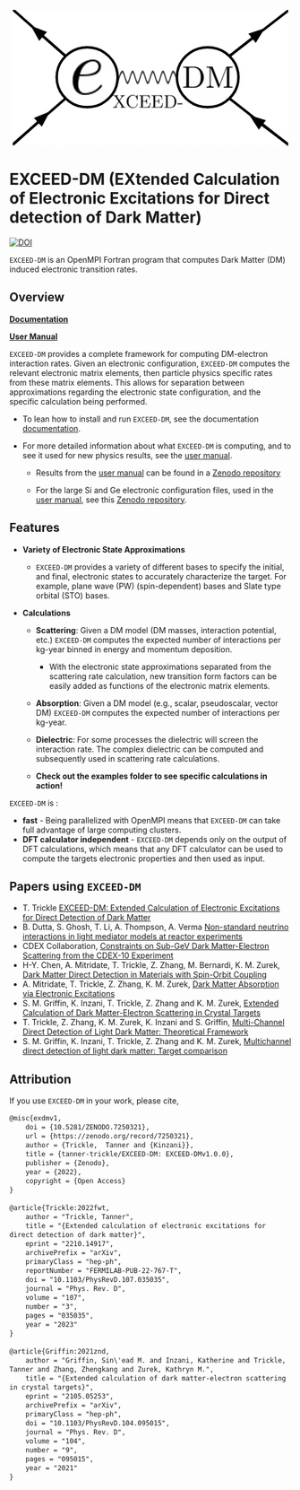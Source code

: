<p align="center">
    <img src="https://github.com/tanner-trickle/EXCEED-DM/blob/develop/docs/media/exdm-prelim-logo.png?raw=true" alt= "EXCEED-DM-logo"/>
</p>

# EXCEED-DM (EXtended Calculation of Electronic Excitations for Direct detection of Dark Matter)

[![DOI](https://zenodo.org/badge/354900532.svg)](https://zenodo.org/badge/latestdoi/354900532)

`EXCEED-DM` is an OpenMPI Fortran program that computes Dark Matter (DM) induced electronic transition rates. 

## Overview

[**Documentation**](https://tanner-trickle.github.io/EXCEED-DM)

[**User Manual**](https://arxiv.org/abs/2210.14917)

`EXCEED-DM` provides a complete framework for computing DM-electron interaction rates. Given an electronic configuration, `EXCEED-DM` computes the relevant electronic matrix elements, then particle physics specific rates from these matrix elements. This allows for separation between approximations regarding the electronic state configuration, and the specific calculation being performed. 

- To lean how to install and run `EXCEED-DM`, see the documentation [documentation](https://tanner-trickle.github.io/EXCEED-DM).

- For more detailed information about what `EXCEED-DM` is computing, and to see it used for new physics results, see the [user manual](https://arxiv.org/abs/2210.14917).

    - Results from the [user manual](https://arxiv.org/abs/2210.14917) can be found in a [Zenodo repository](https://zenodo.org/record/7250090#.Y1gwxLaSnZc) 

    - For the large Si and Ge electronic configuration files, used in the [user manual](https://arxiv.org/abs/2210.14917), see this [Zenodo repository](https://zenodo.org/record/7246141#.Y1cKIbaSnZc).

## Features

- **Variety of Electronic State Approximations**
    - `EXCEED-DM` provides a variety of different bases to specify the initial, and final, electronic states to accurately characterize the target. For example, plane wave (PW) (spin-dependent) bases and Slate type orbital (STO) bases.

- **Calculations**

    - **Scattering**: Given a DM model (DM masses, interaction potential, etc.) `EXCEED-DM` computes the expected number of interactions per kg-year binned in energy and momentum deposition.
        - With the electronic state approximations separated from the scattering rate calculation, new transition form factors can be easily added as functions of the electronic matrix elements.
    - **Absorption**: Given a DM model (e.g., scalar, pseudoscalar, vector DM) `EXCEED-DM` computes the expected number of interactions per kg-year.
    - **Dielectric**: For some processes the dielectric will screen the interaction rate. The complex dielectric can be computed and subsequently used in scattering rate calculations.

    - **Check out the examples folder to see specific calculations in action!**

`EXCEED-DM` is :

- **fast** - Being parallelized with OpenMPI means that `EXCEED-DM` can take full advantage of large computing clusters. 
- **DFT calculator independent** - `EXCEED-DM` depends only on the output of DFT calculations, which means that any DFT calculator can be used to compute the targets electronic properties and then used as input. 

## Papers using `EXCEED-DM`

- T. Trickle [EXCEED-DM: Extended Calculation of Electronic Excitations for Direct Detection of Dark Matter]
- B. Dutta, S. Ghosh, T. Li, A. Thompson, A. Verma [Non-standard neutrino interactions in light mediator models at reactor experiments]
- CDEX Collaboration, [Constraints on Sub-GeV Dark Matter-Electron Scattering from the CDEX-10 Experiment]
- H-Y. Chen, A. Mitridate, T. Trickle, Z. Zhang, M. Bernardi, K. M. Zurek, [Dark Matter Direct Detection in Materials with Spin-Orbit Coupling]
- A. Mitridate, T. Trickle, Z. Zhang, K. M. Zurek, [Dark Matter Absorption via Electronic Excitations]
- S. M. Griffin, K. Inzani, T. Trickle, Z. Zhang and K. M. Zurek, [Extended Calculation of Dark Matter-Electron Scattering in Crystal Targets]
- T. Trickle, Z. Zhang, K. M. Zurek, K. Inzani and S. Griffin, [Multi-Channel Direct Detection of Light Dark Matter: Theoretical Framework]
- S. M. Griffin, K. Inzani, T. Trickle, Z. Zhang and K. M. Zurek, [Multichannel direct detection of light dark matter: Target comparison]

[EXCEED-DM: Extended Calculation of Electronic Excitations for Direct Detection of Dark Matter]: https://arxiv.org/abs/2210.14917
[Non-standard neutrino interactions in light mediator models at reactor experiments]: https://arxiv.org/abs/2209.13566 
[Constraints on Sub-GeV Dark Matter-Electron Scattering from the CDEX-10 Experiment]: https://arxiv.org/abs/2206.04128 
[Dark Matter Direct Detection in Materials with Spin-Orbit Coupling]: https://arxiv.org/abs/2202.11716
[Dark Matter Absorption via Electronic Excitations]: https://link.springer.com/article/10.1007/JHEP09(2021)123 
[Extended Calculation of Dark Matter-Electron Scattering in Crystal Targets]: https://journals.aps.org/prd/abstract/10.1103/PhysRevD.104.095015
[Multi-Channel Direct Detection of Light Dark Matter: Theoretical Framework]: https://doi.org/10.1007/JHEP03(2020)036
[Multichannel direct detection of light dark matter: Target comparison]: https://doi.org/10.1103/PhysRevD.101.055004

## Attribution

If you use `EXCEED-DM` in your work, please cite,

    @misc{exdmv1,
        doi = {10.5281/ZENODO.7250321},
        url = {https://zenodo.org/record/7250321},
        author = {Trickle,  Tanner and {Kinzani}},
        title = {tanner-trickle/EXCEED-DM: EXCEED-DMv1.0.0},
        publisher = {Zenodo},
        year = {2022},
        copyright = {Open Access}
    }

    @article{Trickle:2022fwt,
        author = "Trickle, Tanner",
        title = "{Extended calculation of electronic excitations for direct detection of dark matter}",
        eprint = "2210.14917",
        archivePrefix = "arXiv",
        primaryClass = "hep-ph",
        reportNumber = "FERMILAB-PUB-22-767-T",
        doi = "10.1103/PhysRevD.107.035035",
        journal = "Phys. Rev. D",
        volume = "107",
        number = "3",
        pages = "035035",
        year = "2023"
    }

    @article{Griffin:2021znd,
        author = "Griffin, Sin\'ead M. and Inzani, Katherine and Trickle, Tanner and Zhang, Zhengkang and Zurek, Kathryn M.",
        title = "{Extended calculation of dark matter-electron scattering in crystal targets}",
        eprint = "2105.05253",
        archivePrefix = "arXiv",
        primaryClass = "hep-ph",
        doi = "10.1103/PhysRevD.104.095015",
        journal = "Phys. Rev. D",
        volume = "104",
        number = "9",
        pages = "095015",
        year = "2021"
    }
